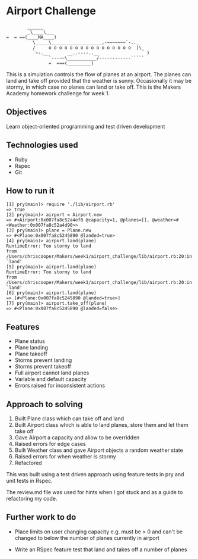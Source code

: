 Airport Challenge
=================

```
        ______
        _\____\___
=  = ==(____MA____)
          \_____\___________________,-~~~~~~~`-.._
          /     o o o o o o o o o o o o o o o o  |\_
          `~-.__       __..----..__                  )
                `---~~\___________/------------`````
                =  ===(_________)

```

This is a simulation controls the flow of planes at an airport. The planes can land and take off provided that the weather is sunny. Occasionally it may be stormy, in which case no planes can land or take off. This is the Makers Academy homework challenge for week 1.

Objectives
---------

Learn object-oriented programming and test driven development


Technologies used
------------------

* Ruby
* Rspec
* Git

How to run it
---------------

```
[1] pry(main)> require './lib/airport.rb'
=> true
[2] pry(main)> airport = Airport.new
=> #<Airport:0x007fa8c52a4ef8 @capacity=1, @planes=[], @weather=#<Weather:0x007fa8c52a4d90>>
[3] pry(main)> plane = Plane.new
=> #<Plane:0x007fa8c5245890 @landed=true>
[4] pry(main)> airport.land(plane)
RuntimeError: Too stormy to land
from /Users/chriscooper/Makers/week1/airport_challenge/lib/airport.rb:20:in `land'
[5] pry(main)> airport.land(plane)
RuntimeError: Too stormy to land
from /Users/chriscooper/Makers/week1/airport_challenge/lib/airport.rb:20:in `land'
[6] pry(main)> airport.land(plane)
=> [#<Plane:0x007fa8c5245890 @landed=true>]
[7] pry(main)> airport.take_off(plane)
=> #<Plane:0x007fa8c5245890 @landed=false>
```

Features
---------

* Plane status
* Plane landing
* Plane takeoff
* Storms prevent landing
* Storms prevent takeoff
* Full airport cannot land planes
* Variable and default capacity
* Errors raised for inconsistent actions

Approach to solving
---------------------
1. Built Plane class which can take off and land
2. Built Airport class which is able to land planes, store them and let them take off
3. Gave Airport a capacity and allow to be overridden
4. Raised errors for edge cases
5. Built Weather class and gave Airport objects a random weather state
6. Raised errors for when weather is stormy
7. Refactored

This was built using a test driven approach using feature tests in pry and unit tests in Rspec.

The review.md file was used for hints when I got stuck and as a guide to refactoring my code.


Further work to do
---------------------
* Place limits on user changing capacity e.g. must be > 0 and can't be changed to below the number of planes currently in airport

* Write an RSpec feature test that land and takes off a number of planes
